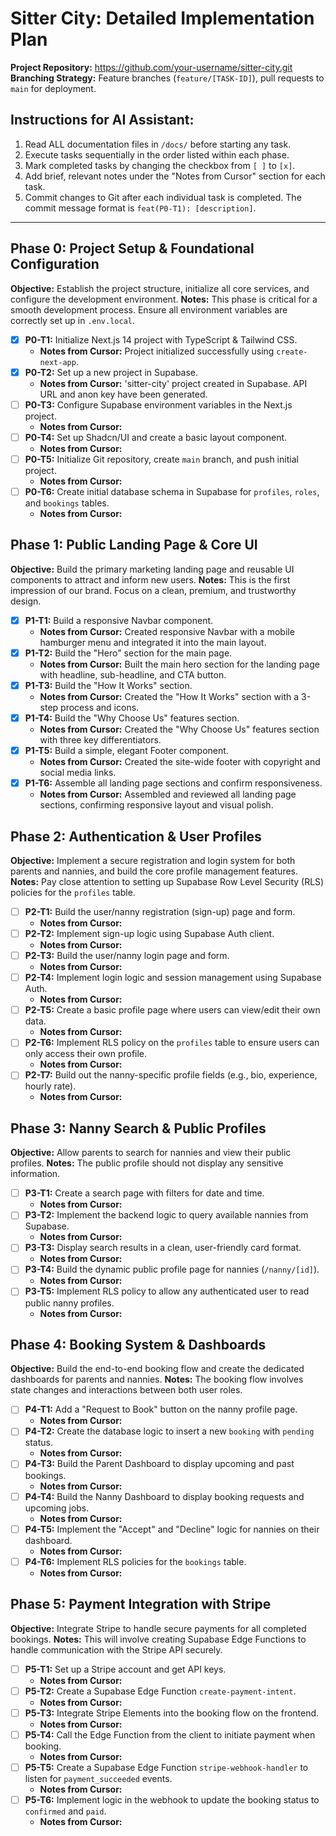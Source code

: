# Sitter City: Detailed Implementation Plan

**Project Repository:** https://github.com/your-username/sitter-city.git
**Branching Strategy:** Feature branches (`feature/[TASK-ID]`), pull requests to `main` for deployment.

## Instructions for AI Assistant:
1.  Read ALL documentation files in `/docs/` before starting any task.
2.  Execute tasks sequentially in the order listed within each phase.
3.  Mark completed tasks by changing the checkbox from `[ ]` to `[x]`.
4.  Add brief, relevant notes under the "Notes from Cursor" section for each task.
5.  Commit changes to Git after each individual task is completed. The commit message format is `feat(P0-T1): [description]`.

---

## Phase 0: Project Setup & Foundational Configuration
**Objective:** Establish the project structure, initialize all core services, and configure the development environment.
**Notes:** This phase is critical for a smooth development process. Ensure all environment variables are correctly set up in `.env.local`.

- [x] **P0-T1:** Initialize Next.js 14 project with TypeScript & Tailwind CSS.
  - **Notes from Cursor:** Project initialized successfully using `create-next-app`.
- [x] **P0-T2:** Set up a new project in Supabase.
  - **Notes from Cursor:** 'sitter-city' project created in Supabase. API URL and anon key have been generated.
- [ ] **P0-T3:** Configure Supabase environment variables in the Next.js project.
  - **Notes from Cursor:**
- [ ] **P0-T4:** Set up Shadcn/UI and create a basic layout component.
  - **Notes from Cursor:**
- [ ] **P0-T5:** Initialize Git repository, create `main` branch, and push initial project.
  - **Notes from Cursor:**
- [ ] **P0-T6:** Create initial database schema in Supabase for `profiles`, `roles`, and `bookings` tables.
  - **Notes from Cursor:**

## Phase 1: Public Landing Page & Core UI
**Objective:** Build the primary marketing landing page and reusable UI components to attract and inform new users.
**Notes:** This is the first impression of our brand. Focus on a clean, premium, and trustworthy design.

- [x] **P1-T1:** Build a responsive Navbar component.
  - **Notes from Cursor:** Created responsive Navbar with a mobile hamburger menu and integrated it into the main layout.
- [x] **P1-T2:** Build the "Hero" section for the main page.
  - **Notes from Cursor:** Built the main hero section for the landing page with headline, sub-headline, and CTA button.
- [x] **P1-T3:** Build the "How It Works" section.
  - **Notes from Cursor:** Created the "How It Works" section with a 3-step process and icons.
- [x] **P1-T4:** Build the "Why Choose Us" features section.
  - **Notes from Cursor:** Created the "Why Choose Us" features section with three key differentiators.
- [x] **P1-T5:** Build a simple, elegant Footer component.
  - **Notes from Cursor:** Created the site-wide footer with copyright and social media links.
- [x] **P1-T6:** Assemble all landing page sections and confirm responsiveness.
  - **Notes from Cursor:** Assembled and reviewed all landing page sections, confirming responsive layout and visual polish.

## Phase 2: Authentication & User Profiles
**Objective:** Implement a secure registration and login system for both parents and nannies, and build the core profile management features.
**Notes:** Pay close attention to setting up Supabase Row Level Security (RLS) policies for the `profiles` table.

- [ ] **P2-T1:** Build the user/nanny registration (sign-up) page and form.
  - **Notes from Cursor:**
- [ ] **P2-T2:** Implement sign-up logic using Supabase Auth client.
  - **Notes from Cursor:**
- [ ] **P2-T3:** Build the user/nanny login page and form.
  - **Notes from Cursor:**
- [ ] **P2-T4:** Implement login logic and session management using Supabase Auth.
  - **Notes from Cursor:**
- [ ] **P2-T5:** Create a basic profile page where users can view/edit their own data.
  - **Notes from Cursor:**
- [ ] **P2-T6:** Implement RLS policy on the `profiles` table to ensure users can only access their own profile.
  - **Notes from Cursor:**
- [ ] **P2-T7:** Build out the nanny-specific profile fields (e.g., bio, experience, hourly rate).
  - **Notes from Cursor:**

## Phase 3: Nanny Search & Public Profiles
**Objective:** Allow parents to search for nannies and view their public profiles.
**Notes:** The public profile should not display any sensitive information.

- [ ] **P3-T1:** Create a search page with filters for date and time.
  - **Notes from Cursor:**
- [ ] **P3-T2:** Implement the backend logic to query available nannies from Supabase.
  - **Notes from Cursor:**
- [ ] **P3-T3:** Display search results in a clean, user-friendly card format.
  - **Notes from Cursor:**
- [ ] **P3-T4:** Build the dynamic public profile page for nannies (`/nanny/[id]`).
  - **Notes from Cursor:**
- [ ] **P3-T5:** Implement RLS policy to allow any authenticated user to read public nanny profiles.
  - **Notes from Cursor:**

## Phase 4: Booking System & Dashboards
**Objective:** Build the end-to-end booking flow and create the dedicated dashboards for parents and nannies.
**Notes:** The booking flow involves state changes and interactions between both user roles.

- [ ] **P4-T1:** Add a "Request to Book" button on the nanny profile page.
  - **Notes from Cursor:**
- [ ] **P4-T2:** Create the database logic to insert a new `booking` with `pending` status.
  - **Notes from Cursor:**
- [ ] **P4-T3:** Build the Parent Dashboard to display upcoming and past bookings.
  - **Notes from Cursor:**
- [ ] **P4-T4:** Build the Nanny Dashboard to display booking requests and upcoming jobs.
  - **Notes from Cursor:**
- [ ] **P4-T5:** Implement the "Accept" and "Decline" logic for nannies on their dashboard.
  - **Notes from Cursor:**
- [ ] **P4-T6:** Implement RLS policies for the `bookings` table.
  - **Notes from Cursor:**

## Phase 5: Payment Integration with Stripe
**Objective:** Integrate Stripe to handle secure payments for all completed bookings.
**Notes:** This will involve creating Supabase Edge Functions to handle communication with the Stripe API securely.

- [ ] **P5-T1:** Set up a Stripe account and get API keys.
  - **Notes from Cursor:**
- [ ] **P5-T2:** Create a Supabase Edge Function `create-payment-intent`.
  - **Notes from Cursor:**
- [ ] **P5-T3:** Integrate Stripe Elements into the booking flow on the frontend.
  - **Notes from Cursor:**
- [ ] **P5-T4:** Call the Edge Function from the client to initiate payment when booking.
  - **Notes from Cursor:**
- [ ] **P5-T5:** Create a Supabase Edge Function `stripe-webhook-handler` to listen for `payment_succeeded` events.
  - **Notes from Cursor:**
- [ ] **P5-T6:** Implement logic in the webhook to update the booking status to `confirmed` and `paid`.
  - **Notes from Cursor:**